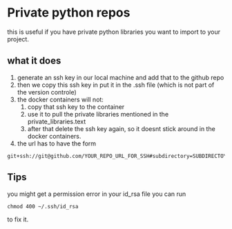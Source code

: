 # Private python repos
this is useful if you have private python libraries you want to import to your project. 
## what it does 
1. generate an ssh key in our local machine and add that to the github repo
2. then we copy this ssh key in put it in the .ssh file (which is not part of the version controle)
3. the docker containers will not: 
   1. copy that ssh key to the container
   2. use it to pull the private libraries mentioned in the private_libraries.text
   3. after that delete the ssh key again, so it doesnt stick around in the docker containers. 
4. the url has to have the form 
```
git+ssh://git@github.com/YOUR_REPO_URL_FOR_SSH#subdirectory=SUBDIRECTOY_WHERE_THE_SETUP,PY_IS
```
## Tips
you might get a permission error in your id_rsa file you can run 
```
chmod 400 ~/.ssh/id_rsa
```
to fix it. 
